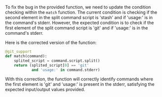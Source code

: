 To fix the bug in the provided function, we need to update the condition checking within the `match` function. The current condition is checking if the second element in the split command script is 'stash' and if 'usage:' is in the command's stderr. However, the expected condition is to check if the first element of the split command script is 'git' and if 'usage:' is in the command's stderr.

Here is the corrected version of the function:

```python
@git_support
def match(command):
    splited_script = command.script.split()
    return (splited_script[0] == 'git'
            and 'usage:' in command.stderr)
```

With this correction, the function will correctly identify commands where the first element is 'git' and 'usage:' is present in the stderr, satisfying the expected input/output values provided.